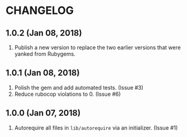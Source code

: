 # CHANGELOG

## 1.0.2 (Jan 08, 2018)

1. Publish a new version to replace the two earlier versions that were yanked from Rubygems.

## 1.0.1 (Jan 08, 2018)

1. Polish the gem and add automated tests.  (Issue #3)
1. Reduce rubocop violations to 0.  (Issue #6)

## 1.0.0 (Jan 07, 2018)

1. Autorequire all files in `lib/autorequire` via an initializer.  (Issue #1)
